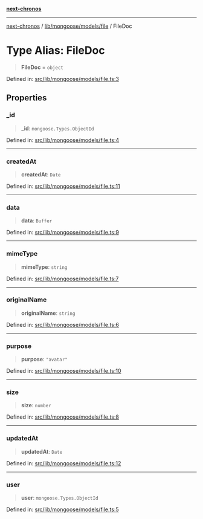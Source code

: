 [**next-chronos**](../../../../../README.md)

***

[next-chronos](../../../../../README.md) / [lib/mongoose/models/file](../README.md) / FileDoc

# Type Alias: FileDoc

> **FileDoc** = `object`

Defined in: [src/lib/mongoose/models/file.ts:3](https://github.com/Bababum95/next-chronos/blob/41860730c8dd12c16699269e1eee86402c8d1a9f/src/lib/mongoose/models/file.ts#L3)

## Properties

### \_id

> **\_id**: `mongoose.Types.ObjectId`

Defined in: [src/lib/mongoose/models/file.ts:4](https://github.com/Bababum95/next-chronos/blob/41860730c8dd12c16699269e1eee86402c8d1a9f/src/lib/mongoose/models/file.ts#L4)

***

### createdAt

> **createdAt**: `Date`

Defined in: [src/lib/mongoose/models/file.ts:11](https://github.com/Bababum95/next-chronos/blob/41860730c8dd12c16699269e1eee86402c8d1a9f/src/lib/mongoose/models/file.ts#L11)

***

### data

> **data**: `Buffer`

Defined in: [src/lib/mongoose/models/file.ts:9](https://github.com/Bababum95/next-chronos/blob/41860730c8dd12c16699269e1eee86402c8d1a9f/src/lib/mongoose/models/file.ts#L9)

***

### mimeType

> **mimeType**: `string`

Defined in: [src/lib/mongoose/models/file.ts:7](https://github.com/Bababum95/next-chronos/blob/41860730c8dd12c16699269e1eee86402c8d1a9f/src/lib/mongoose/models/file.ts#L7)

***

### originalName

> **originalName**: `string`

Defined in: [src/lib/mongoose/models/file.ts:6](https://github.com/Bababum95/next-chronos/blob/41860730c8dd12c16699269e1eee86402c8d1a9f/src/lib/mongoose/models/file.ts#L6)

***

### purpose

> **purpose**: `"avatar"`

Defined in: [src/lib/mongoose/models/file.ts:10](https://github.com/Bababum95/next-chronos/blob/41860730c8dd12c16699269e1eee86402c8d1a9f/src/lib/mongoose/models/file.ts#L10)

***

### size

> **size**: `number`

Defined in: [src/lib/mongoose/models/file.ts:8](https://github.com/Bababum95/next-chronos/blob/41860730c8dd12c16699269e1eee86402c8d1a9f/src/lib/mongoose/models/file.ts#L8)

***

### updatedAt

> **updatedAt**: `Date`

Defined in: [src/lib/mongoose/models/file.ts:12](https://github.com/Bababum95/next-chronos/blob/41860730c8dd12c16699269e1eee86402c8d1a9f/src/lib/mongoose/models/file.ts#L12)

***

### user

> **user**: `mongoose.Types.ObjectId`

Defined in: [src/lib/mongoose/models/file.ts:5](https://github.com/Bababum95/next-chronos/blob/41860730c8dd12c16699269e1eee86402c8d1a9f/src/lib/mongoose/models/file.ts#L5)
